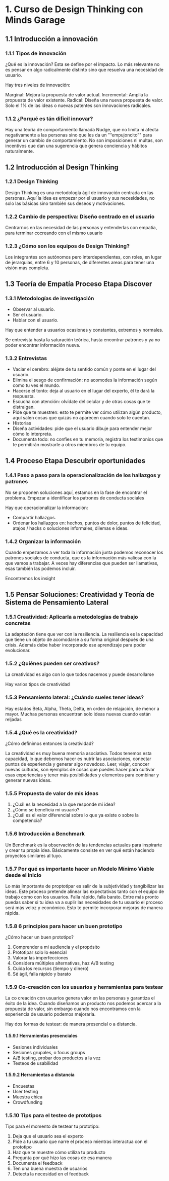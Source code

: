 # 1. Curso de Design Thinking con Minds Garage



## 1.1 Introducción a innovación

### 1.1.1 Tipos de innovación

¿Qué es la innovación? Esta se define por el impacto. Lo más relevante
no es pensar en algo radicalmente distinto sino que resuelva una
necesidad de usuario.

Hay tres niveles de innovación:

Marginal: Mejora la propuesta de valor actual. Incremental: Amplia la
propuesta de valor existente. Radical: Diseña una nueva propuesta de
valor. Solo el 1% de las ideas o nuevas patentes son innovaciones
radicales.

### 1.1.2 ¿Porqué es tán dificil innovar?

Hay una teoría de comportamiento llamada Nudge, que no limita ni afecta
negativamente a las personas sino que les da un "“empujoncito”" para
generar un cambio de comportamiento. No son imposiciones ni multas, son
incentivos que dan una sugerencia que genera conciencia y hábitos
naturalmente.

## 1.2 Introducción al Design Thinking

### 1.2.1 Design Thinking

Design Thinking es una metodología ágil de innovación centrada en las
personas. Aquí la idea es empezar por el usuario y sus necesidades, no
solo las básicas sino también sus deseos y motivaciones.

### 1.2.2 Cambio de perspectiva: Diseño centrado en el usuario

Centrarnos en las necesidad de las personas y entenderlas con empatia,
para terminar cocreando con el mismo usuario

### 1.2.3 ¿Cómo son los equipos de Design Thinking?

Los integrantes son autónomos pero interdependientes, con roles, en
lugar de jerarquias, entre 6 y 10 personas, de diferentes areas para
tener una visión más completa.

## 1.3 Teoría de Empatía Proceso Etapa Discover

### 1.3.1 Metodologías de investigación

-   Observar al usuario.
-   Ser el usuario.
-   Hablar con el usuario.

Hay que entender a usuarios ocasiones y constantes, extremos y normales.

Se entrevista hasta la saturación teórica, hasta encontrar patrones y ya
no poder encontrar información nueva.

### 1.3.2 Entrevistas

-   Vaciar el cerebro: aléjate de tu sentido común y ponte en el lugar
    del usuario.
-   Elimina el sesgo de confirmación: no acomodes la información según
    como tu ves el mundo.
-   Hacerse el tonto: deja al usuario en el lugar del experto, él te
    dará la respuesta.
-   Escucha con atención: olvídate del celular y de otras cosas que te
    distraigan.
-   Pide que te muestren: esto te permite ver cómo utilizan algún
    producto, aquí salen cosas que quizás no aparecen cuando solo te
    cuentan.
-   Historias
-   Diseña actividades: pide que el usuario dibuje para entender mejor
    cómo lo interpreta.
-   Documenta todo: no confíes en tu memoria, registra los testimonios
    que te permitirán mostrarle a otros miembros de tu equipo.

## 1.4 Proceso Etapa Descubrir oportunidades

### 1.4.1 Paso a paso para la operacionalización de los hallazgos y patrones

No se proponen soluciones aquí, estamos en la fase de encontrar el
problema. Empezar a identificar los patrones de conducta sociales

Hay que operacionalizar la información:

-   Compartir hallazgos.
-   Ordenar los hallazgos en: hechos, puntos de dolor, puntos de
    felicidad, atajos / hacks o soluciones informales, dilemas e ideas.

### 1.4.2 Organizar la información

Cuando empezamos a ver toda la información junta podemos reconocer los
patrones sociales de conducta, que es la información más valiosa con la
que vamos a trabajar. A veces hay diferencias que pueden ser llamativas,
esas también las podemos incluir.

Encontremos los insight

## 1.5 Pensar Soluciones: Creatividad y Teoría de Sistema de Pensamiento Lateral

### 1.5.1 Creatividad: Aplicarla a metodologías de trabajo concretas

La adaptación tiene que ver con la resiliencia. La resiliencia es la
capacidad que tiene un objeto de acomodarse a su forma original después
de una crisis. Además debe haber incorporado ese aprendizaje para poder
evolucionar.

### 1.5.2 ¿Quiénes pueden ser creativos?

La creatividad es algo con lo que todos nacemos y puede desarrollarse

Hay varios tipos de creatividad

### 1.5.3 Pensamiento lateral: ¿Cuándo sueles tener ideas?

Hay estados Beta, Alpha, Theta, Delta, en orden de relajación, de menor
a mayor. Muchas personas encuentran solo ideas nuevas cuando están
reljadas

### 1.5.4 ¿Qué es la creatividad?

¿Cómo definimos entonces la creatividad?

La creatividad es muy buena memoria asociativa. Todos tenemos esta
capacidad, lo que debemos hacer es nutrir las asociaciones, conectar
puntos de experiencia y generar algo novedoso. Leer, viajar, conocer
nuevas culturas, son ejemplos de cosas que puedes hacer para cultivar
esas experiencias y tener más posibilidades y elementos para combinar y
generar nuevas ideas.

### 1.5.5 Propuesta de valor de mis ideas

1.  ¿Cuál es la necesidad a la que responde mi idea?
2.  ¿Cómo se beneficia mi usuario?
3.  ¿Cuál es el valor diferencial sobre lo que ya existe o sobre la
    competencia?

### 1.5.6 Introducción a Benchmark

Un Benchmark es la observación de las tendencias actuales para
inspirarte y crear tu propia idea. Básicamente consiste en ver qué están
haciendo proyectos similares al tuyo.

### 1.5.7 Por qué es importante hacer un Modelo Mínimo Viable desde el inicio

Lo más importante de proptotipar es salir de la subjetividad y
tangibilizar las ideas. Este proceso pretende alinear las expectativas
tanto con el equipo de trabajo como con los usuarios. Falla rápido,
falla barato. Entre más pronto puedas saber si tu idea va a suplir las
necesidades de tu usuario el proceso será más veloz y económico. Esto te
permite incorporar mejoras de manera rápida.

### 1.5.8 6 principios para hacer un buen prototipo

¿Cómo hacer un buen prototipo?

1.  Comprender a mi audiencia y el propósito
2.  Prototipar solo lo esencial
3.  Valorar las imperfecciones
4.  Considera múltiples alternativas, haz A/B testing
5.  Cuida los recursos (tiempo y dinero)
6.  Sé ágil, falla rápido y barato

### 1.5.9 Co-creación con los usuarios y herramientas para testear

La co creación con usuarios genera valor en las personas y garantiza el
éxito de la idea. Cuando diseñamos un producto nos podemos acercar a la
propuesta de valor, sin embargo cuando nos encontramos con la
experiencia de usuario podemos mejorarla.

Hay dos formas de testear: de manera presencial o a distancia.

#### 1.5.9.1 Herramientas presenciales

-   Sesiones individuales
-   Sesiones grupales, o focus groups
-   A/B testing, probar dos productos a la vez
-   Testeos de usabilidad

#### 1.5.9.2 Herramientas a distancia

-   Encuestas
-   User testing
-   Muestra chica
-   Crowdfunding

### 1.5.10 Tips para el testeo de prototipos

Tips para el momento de testear tu prototipo:

1.  Deja que el usuario sea el experto
2.  Pide a tu usuario que narre el proceso mientras interactua con el
    prototipo
3.  Haz que te muestre cómo utiliza tu producto
4.  Pregunta por qué hizo las cosas de esa manera
5.  Documenta el feedback
6.  Ten una buena muestra de usuarios
7.  Detecta la necesidad en el feedback
